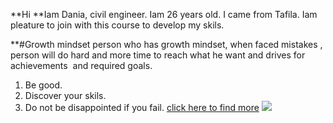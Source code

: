 **Hi
**Iam Dania, civil engineer. Iam 26 years old. I came from Tafila. Iam pleature to join with this course to develop my skils.

**#Growth mindset
person who has growth mindset, when faced mistakes , person will do hard and more time to reach what he want and drives for achievements  and required goals. 


1. Be good.
2. Discover your skils.
3. Do not be disappointed if you fail.
[click here to find more](https://www.mindsetworks.com/science)
![](https://ideapod.com/wp-content/uploads/2019/04/Fixed-vs-Growth_-The-two-basic-mindsets-that-shape-our-lives-compressor.jpg)
